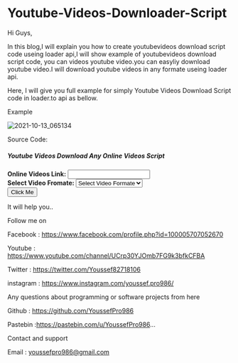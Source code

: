 # Youtube-Videos-Downloader-Script

Hi Guys,

In this blog,I will explain you how to create youtubevideos download script code useing loader api,I will show example of youtubevideos download script code, you can videos youtube video.you can easyliy download youtube video.I will download youtube videos in any formate useing loader api.

Here, I will give you full example for simply Youtube Videos Download Script code in loader.to api as bellow.

Example

![2021-10-13_065134](https://user-images.githubusercontent.com/72635460/137146347-90fac4e3-a942-4ff0-bb8c-81bbb9c7e5f9.png)

Source Code:

<!DOCTYPE html>
<html>
<head>
  <title>Youtube Videos Download Script</title>
  <link rel="stylesheet" type="text/css" href="https://cdnjs.cloudflare.com/ajax/libs/twitter-bootstrap/5.0.0-alpha1/css/bootstrap.min.css">
  <script type="text/javascript" src="https://cdnjs.cloudflare.com/ajax/libs/jquery/3.5.1/jquery.min.js"></script>
  <script type="text/javascript" src="https://cdnjs.cloudflare.com/ajax/libs/twitter-bootstrap/5.0.0-alpha1/js/bootstrap.min.js"></script>
</head>
<body class="bg-dark">
  <div class="col-md-6 offset-md-3 mt-5">
    <div class="card">
      <div class="card-header bg-info">
        <h5>Youtube Videos Download Any Online Videos Script</h5>
      </div>
      <div class="card-body">
        <div class="row">
          <div class="col-md-12">
            <div class="form-group">
              <label class="text-weight"><b>Online Videos Link:</b></label>
              <input type="txt" name="link" class="form-control link" required>
            </div>
          </div>
        </div>
        <form class="form-download">
          <div class="row">
            <div class="col-md-12">
              <div class="form-group">
                <label class="text-weight"><b>Select Video Fromate:</b></label>
                <select class="form-control formte" required>
                  <option selected disabled>Select Video Formate</option>
                  <option value="mp3">Mp3</option>
                  <option value="mp4a">144 Mp4</option>
                  <option value="360">360 Mp4</option>
                  <option value="480">480 Mp4</option>
                  <option value="720">720 Mp4</option>
                  <option value="1080">1080 Mp4</option>
                  <option value="4k">4k Mp4</option>
                  <option value="8k">8k Mp4</option>
                </select>
              </div>
            </div>
          </div>
          <div class="row">
            <div class="col-md-12">
              <div class="form-group mt-4 download-video">
                <button class="btn btn-success btn-block click-btn-down" type="submit">Click Me</button>
              </div>
            </div>
          </div>
        </form>
      </div>
    </div>
  </div>
</body>
<script type="text/javascript">
  $(".click-btn-down").click(function(){
      var link = $(".link").val();
    var fromate = $(".formte").children("option:selected").val();
    var src =""+link+"="+fromate+"";
    downloadVideo(link,fromate);
  });
  function downloadVideo(link,fromate) {
      $('.download-video').html('<iframe style="width:100%;height:60px;border:0;overflow:hidden;" scrolling="no" src="https://loader.to/api/button/?url='+link+'&f='+fromate+'"></iframe>');
  }
</script>
</html>

It will help you..

Follow me on

Facebook : https://www.facebook.com/profile.php?id=100005707052670

Youtube : https://www.youtube.com/channel/UCrp30YJOmb7FG9k3bfkCFBA

Twitter : https://twitter.com/Youssef82718106

instagram : https://www.instagram.com/youssef.pro986/

Any questions about programming or software projects from here

Github : https://github.com/YoussefPro986

Pastebin :https://pastebin.com/u/YoussefPro986...

Contact and support

Email : youssefpro986@gmail.com
